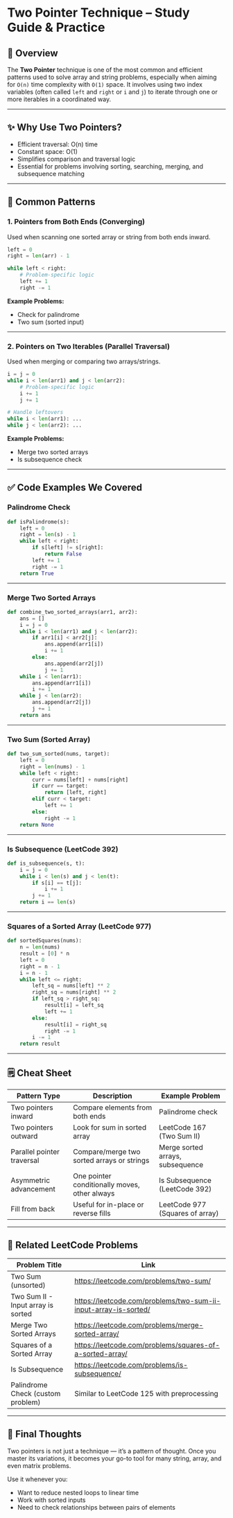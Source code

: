 # Two Pointer Technique – Study Guide & Practice

## 📌 Overview

The **Two Pointer** technique is one of the most common and efficient patterns used to solve array and string problems, especially when aiming for `O(n)` time complexity with `O(1)` space. It involves using two index variables (often called `left` and `right` or `i` and `j`) to iterate through one or more iterables in a coordinated way.

---

## ✨ Why Use Two Pointers?

- Efficient traversal: O(n) time
- Constant space: O(1)
- Simplifies comparison and traversal logic
- Essential for problems involving sorting, searching, merging, and subsequence matching

---

## 🧠 Common Patterns

### 1. Pointers from Both Ends (Converging)
Used when scanning one sorted array or string from both ends inward.

```python
left = 0
right = len(arr) - 1

while left < right:
    # Problem-specific logic
    left += 1
    right -= 1
```

**Example Problems:**
- Check for palindrome
- Two sum (sorted input)

---

### 2. Pointers on Two Iterables (Parallel Traversal)
Used when merging or comparing two arrays/strings.

```python
i = j = 0
while i < len(arr1) and j < len(arr2):
    # Problem-specific logic
    i += 1
    j += 1

# Handle leftovers
while i < len(arr1): ...
while j < len(arr2): ...
```

**Example Problems:**
- Merge two sorted arrays
- Is subsequence check

---

## ✅ Code Examples We Covered

### Palindrome Check

```python
def isPalindrome(s):
    left = 0
    right = len(s) - 1
    while left < right:
        if s[left] != s[right]:
            return False
        left += 1
        right -= 1
    return True
```

---

### Merge Two Sorted Arrays

```python
def combine_two_sorted_arrays(arr1, arr2):
    ans = []
    i = j = 0
    while i < len(arr1) and j < len(arr2):
        if arr1[i] < arr2[j]:
            ans.append(arr1[i])
            i += 1
        else:
            ans.append(arr2[j])
            j += 1
    while i < len(arr1):
        ans.append(arr1[i])
        i += 1
    while j < len(arr2):
        ans.append(arr2[j])
        j += 1
    return ans
```

---

### Two Sum (Sorted Array)

```python
def two_sum_sorted(nums, target):
    left = 0
    right = len(nums) - 1
    while left < right:
        curr = nums[left] + nums[right]
        if curr == target:
            return [left, right]
        elif curr < target:
            left += 1
        else:
            right -= 1
    return None
```

---

### Is Subsequence (LeetCode 392)

```python
def is_subsequence(s, t):
    i = j = 0
    while i < len(s) and j < len(t):
        if s[i] == t[j]:
            i += 1
        j += 1
    return i == len(s)
```

---

### Squares of a Sorted Array (LeetCode 977)

```python
def sortedSquares(nums):
    n = len(nums)
    result = [0] * n
    left = 0
    right = n - 1
    i = n - 1
    while left <= right:
        left_sq = nums[left] ** 2
        right_sq = nums[right] ** 2
        if left_sq > right_sq:
            result[i] = left_sq
            left += 1
        else:
            result[i] = right_sq
            right -= 1
        i -= 1
    return result
```

---

## 🗒️ Cheat Sheet

| Pattern Type               | Description                                  | Example Problem                    |
|---------------------------|----------------------------------------------|------------------------------------|
| Two pointers inward        | Compare elements from both ends              | Palindrome check                   |
| Two pointers outward       | Look for sum in sorted array                 | LeetCode 167 (Two Sum II)          |
| Parallel pointer traversal | Compare/merge two sorted arrays or strings   | Merge sorted arrays, subsequence   |
| Asymmetric advancement     | One pointer conditionally moves, other always | Is Subsequence (LeetCode 392)      |
| Fill from back             | Useful for in-place or reverse fills         | LeetCode 977 (Squares of array)    |

---

## 🔗 Related LeetCode Problems

| Problem Title                                  | Link                                             |
|------------------------------------------------|--------------------------------------------------|
| Two Sum (unsorted)                             | https://leetcode.com/problems/two-sum/           |
| Two Sum II - Input array is sorted             | https://leetcode.com/problems/two-sum-ii-input-array-is-sorted/ |
| Merge Two Sorted Arrays                        | https://leetcode.com/problems/merge-sorted-array/|
| Squares of a Sorted Array                      | https://leetcode.com/problems/squares-of-a-sorted-array/ |
| Is Subsequence                                  | https://leetcode.com/problems/is-subsequence/    |
| Palindrome Check (custom problem)              | Similar to LeetCode 125 with preprocessing       |

---

## 🧠 Final Thoughts

Two pointers is not just a technique — it’s a pattern of thought. Once you master its variations, it becomes your go-to tool for many string, array, and even matrix problems.

Use it whenever you:
- Want to reduce nested loops to linear time
- Work with sorted inputs
- Need to check relationships between pairs of elements


